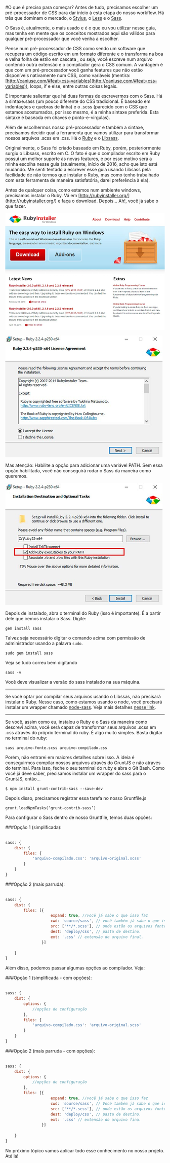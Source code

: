 #O que é preciso para começar?
Antes de tudo, precisamos escolher um pré-processador de CSS para dar início à esta etapa do nosso workflow. Há três que dominam o mercado, o [Stylus](http://stylus-lang.com/), o [Less](http://lesscss.org/) e o [Sass](http://sass-lang.com/). 

O Sass é, atualmente, o mais usado e é o que eu vou utilizar nesse guia, mas tenha em mente que os conceitos mostrados aqui são válidos para qualquer pré-processador que você venha a escolher.

Pense num pré-processador de CSS como sendo um software que recupera um código escrito em um formato diferente e o transforma na boa e velha folha de estilo em cascata , ou seja, você escreve num arquivo contendo outra extensão e o compilador gera o CSS comum. A vantagem é que com um pré-processador você ganha features que não estão disponíveis nativamente num CSS, como variáveis (mentira: [http://caniuse.com/#feat=css-variables](http://caniuse.com/#feat=css-variables)), loops, if e else, entre outras coisas legais.

É importante salientar que há duas formas de escrevermos com o Sass. Há a sintaxe.sass (um pouco diferente do CSS tradicional. É baseado em indentações e quebras de linha) e o .scss (parecido com o CSS que estamos acostumados, por isso mesmo, é a minha sintaxe preferida. Esta sintaxe é baseada em chaves e ponto-e-vírgulas).

Além de escolhermos nosso pré-processador e também a sintaxe, precisamos decidir qual a ferramenta que vamos utilizar para transformar nossos arquivos .scss em .css. Há o [Ruby](http://rubyinstaller.org/) e o [Libsass](http://libsass.org/).

Originalmente, o Sass foi criado baseado em Ruby, porém, posteriormente surgiu o Libsass, escrito em C. O fato é que o compilador escrito em Ruby possui um melhor suporte às novas features, e por esse motivo será a minha escolha nesse guia (atualmente, início de 2016, acho que isto está mudando. Me senti tentado a escrever esse guia usando Libsass pela facilidade de não termos que instalar o Ruby, mas como tenho trabalhado com esta ferramenta de maneira satisfatória, darei preferência à ela).

Antes de qualquer coisa, como estamos num ambiente windows, precisamos instalar o Ruby. Vá em [http://rubyinstaller.org/](http://rubyinstaller.org/) e faça o download. Depois... Ah!, você já sabe o que fazer.

![Instalando o Ruby](01.jpg "Instalando o Ruby")

![Instalando o Ruby](02.jpg "Instalando o Ruby")

Mas atenção: Habilite a opção para adicionar uma variável PATH. Sem essa opção habilitada, você não conseguirá rodar o Sass da maneira como queremos.

![Incluindo a variável PATH](03.jpg "Incluindo a variável PATH")

Depois de instalado, abra o terminal do Ruby (isso é importante). É a partir dele que iremos instalar o Sass. Digite:

```
gem install sass

```

Talvez seja necessário digitar o comando acima com permissão de administrador usando a palavra ```sudo```.

```
sudo gem install sass

```

Veja se tudo correu bem digitando

```
sass -v

```

Você deve visualizar a versão do sass instalado na sua máquina.

---

Se você optar por compilar seus arquivos usando o Libssas, não precisará instalar o Ruby. Nesse caso, como estamos usando o node, você precisará instalar um wrapper chamado [node-sass](https://github.com/sass/node-sass). Veja mais detalhes [nesse link](http://sass-lang.com/libsass). 

---


Se você, assim como eu, instalou o Ruby e o Sass da maneira como descrevi acima, você será capaz de transformar seus arquivos .scss em .css através do próprio terminal do ruby. É algo muito simples. Basta digitar no terminal do ruby:

```
sass arquivo-fonte.scss arquivo-compilado.css
```

Porém, não entrarei em maiores detalhes sobre isso. A ideia é conseguirmos compilar nossos arquivos através do GruntJS e não através do terminal. Para isso, feche o seu terminal do ruby e abra o Git Bash. Como você já deve saber, precisamos instalar um wrapper do sass para o GruntJS, então…

```
$ npm install grunt-contrib-sass --save-dev
```

Depois disso, precisamos registrar essa tarefa no nosso Gruntfile.js

```
grunt.loadNpmTasks(‘grunt-contrib-sass’)
```

Para configurar o Sass dentro de nosso Gruntfile, temos duas opções:

###Opção 1 (simplificada):

```javascript

sass: {
    dist: {
        files: {
            'arquivo-compilado.css': 'arquivo-original.scss'
        }
    }
}

```


###Opção 2 (mais parruda):

```javascript

sass: {
    dist: {
        files: [{
                    expand: true, //você já sabe o que isso faz
                    cwd: 'source/sass', // você também já sabe o que isso faz.
                    src: ['**/*.scss'], // onde estão os arquivos fontes
                    dest: 'deploy/css', // pasta de destino.
                    ext: '.css' // extensão do arquivo final.
                }]

    }
}
```


Além disso, podemos passar algumas opções ao compilador. Veja:


###Opção 1 (simplificada - com opções):

```javascript

sass: {
    dist: {
        options: {
	        //opções de configuração
        },
        files: {
            'arquivo-compilado.css': 'arquivo-original.scss'
        }
    }
}

```



###Opção 2 (mais parruda - com opções):

```javascript

sass: {
    dist: {
        options: {
	        //opções de configuração
        },
        files: [{
                    expand: true, //você já sabe o que isso faz
                    cwd: 'source/sass', // Você também já sabe o que isso faz.
                    src: ['**/*.scss'], // onde estão os arquivos fontes
                    dest: 'deploy/css', // pasta de destino.
                    ext: '.css' // extensão do arquivo fina.
                }]

    }
}
```


No próximo tópico vamos aplicar todo esse conhecimento no nosso projeto. Até lá!




